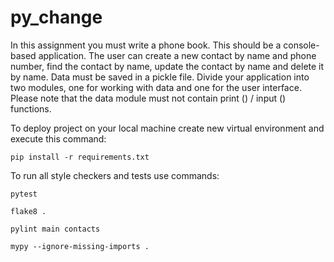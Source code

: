 # py_change

In this assignment you must write a phone book. This should be a 
console-based application. The user can create a new contact by
 name and phone number, find the contact by name, update the contact 
 by name and delete it by name. Data must be saved in a pickle file.
Divide your application into two modules, one for working with data and 
one for the user interface. Please note that the data module
 must not contain print () / input () functions.

To deploy project on your local machine create new virtual environment and execute this command:

`pip install -r requirements.txt`

To run all style checkers and tests use commands:

`pytest `

`flake8 .`

`pylint main contacts`

`mypy --ignore-missing-imports .`
